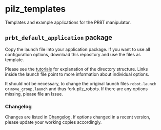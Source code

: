 # pilz_templates
Templates and example applications for the PRBT manipulator.

## `prbt_default_application` package

Copy the launch file into your application package. If you want to use
all configuration options, download this repository and use the files
as template.

Please see the [tutorials](https://wiki.ros.org/pilz_robots/Tutorials/) 
for explanation of the directory structure. Links inside the
launch file point to more information about individual options.

It should not be necessary, to change the original launch files
`robot.launch` or `move_group.launch` and thus fork pilz_robots.
If there are any options missing, please file an Issue.

### Changelog
Changes are listed in [Changelog](prbt_default_application/CHANGELOG.rst).
If options changed in a recent version, please update your working copies
accordingly.
